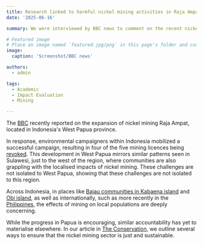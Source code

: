 ```yaml
---
title: Research linked to harmful nickel mining activities in Raja Ampat, Indonesia
date: '2025-06-16'

summary: We were interviewed by BBC news to comment on the recent nickel mining activities occurring in the biodiverse region in Rapa Ampat, Indonesia

# Featured image
# Place an image named `featured.jpg/png` in this page's folder and customize its options here.
image:
  caption: 'Screenshot/BBC news'

authors:
  - admin

tags:
  - Academic
  - Impact Evaluation
  - Mining

---
```

The [BBC](https://www.bbc.co.uk/news/articles/c0k36v50zvro) recently reported on the expansion of nickel mining Raja Ampat, located in Indonesia's West Papua province. 

In response, environmental campaigners within Indonesia mobilized a successful campaign, resulting in four of the five mining licences being [revoked](https://globalwitness.org/en/campaigns/transition-minerals/indonesias-amazon-of-the-seas-threatened-by-ev-nickel-rush/). This development in West Papua mirrors similar patterns seen in Sulawesi, just to the west of the region, where communities are also grappling with the localised impacts of nickel mining. These challenges are not isolated to West Papua, showing that these challenges are not isolated to this region. 

Across Indonesia, in places like [Bajau communities in Kabaena island](https://www.bbc.co.uk/news/world-asia-66131451) and [Obi island](https://thegeckoproject.org/articles/clean-cars-poisoned-water/), as well as internationally, such as more recently in the [Philippines](https://www.newmandala.org/extracting-value-losing-ground-the-critical-minerals-boom-in-palawan/), the effects of mining on local populations are deeply concerning.

While the progress in Papua is encouraging, similar accountability has yet to materialise elsewhere. In our article in [The Conservation](https://theconversation.com/weighing-the-green-cost-how-nickel-mining-in-indonesia-impacts-forests-and-local-communities-246259), we outline several ways to ensure that the nickel mining sector is just and sustainable. 
